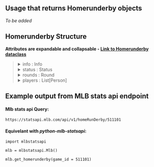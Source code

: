## Usage that returns Homerunderby objects

_To be added_

## Homerunderby Structure

**Attributes are expandable and collapsable - [Link to Homerunderby dataclass](https://github.com/zero-sum-seattle/python-mlb-statsapi/blob/development/mlbstatsapi/models/homerunderby/homerunderby.py)**

<blockquote>

<details>
<summary>info : Info  </summary>

* An object containing information about the game. Dataclass: [Info](https://github.com/zero-sum-seattle/python-mlb-statsapi/blob/development/mlbstatsapi/models/homerunderby/attributes.py)

<blockquote>

<details>
<summary>id : int  </summary>

* The unique identifier of the event.  
</details>

<details>
<summary>name : str  </summary>

* The name of the event.  
</details>

<details>
<summary>eventtype : Eventtype  </summary>

* The type of event. Can be an instance of the Eventtype class or a dictionary containing the attributes for the Eventtype class. Datatype: [Eventtype](https://github.com/zero-sum-seattle/python-mlb-statsapi/blob/development/mlbstatsapi/models/homerunderby/attributes.py)

<blockquote>

<details>
<summary>code (str):   </summary>

* The unique code of the event type.  
</details>

<details>
<summary>name (str):  </summary>

* The name of the event type.  
</details>

</blockquote>

</details>

<details>
<summary>eventdate : str  </summary>

* The date of the event.  
</details>

<details>
<summary>venue : Venue  </summary>

* The venue of the event. Can be an instance of the Venue class or a dictionary containing the attributes for the Venue class. Dataclass: [Venue](https://github.com/zero-sum-seattle/python-mlb-statsapi/blob/development/mlbstatsapi/models/venue/venue.py)

<blockquote>

<details>
<summary>id : int </summary>

* id for this venue  
</details>

<details>
<summary>name : str </summary>

* Name for this venue  
</details>

<details>
<summary>link : str </summary>

* Link to venues endpoint  
</details>

</blockquote>

</details>

<details>
<summary>ismultiday : bool  </summary>

* Whether the event spans multiple days.  
</details>

<details>
<summary>isprimarycalendar : bool  </summary>

* Whether the event is on the primary calendar.  
</details>

<details>
<summary>filecode : str  </summary>

* The code of the file associated with the event.  
</details>

<details>
<summary>eventnumber : int  </summary>

* The number of the event.  
</details>

<details>
<summary>publicfacing : bool  </summary>

* Whether the event is public-facing.  
</details>

<details>
<summary>teams : List[Team]  </summary>

* The teams participating in the event. Can be a list of instances of the Team class or a list of dictionaries containing the attributes for the Team class. Dataclass: [Team](https://github.com/zero-sum-seattle/python-mlb-statsapi/blob/development/mlbstatsapi/models/teams/team.py)

<blockquote>

<details>
<summary>id : int  </summary>

* id number of the team  
</details>

<details>
<summary>name : str  </summary>

* name of the team  
</details>

<details>
<summary>link : str  </summary>

* The API link for the team  
</details>

</blockquote>

</details>

</blockquote>

</details>

<details>
<summary>status : Status  </summary>

* An object containing the status of the game. Dataclass: [Status](https://github.com/zero-sum-seattle/python-mlb-statsapi/blob/development/mlbstatsapi/models/homerunderby/attributes.py)

<blockquote>

<details>
<summary>state : str  </summary>

* The current state of the game or round (e.g. "in progress", "paused", "ended")  
</details>

<details>
<summary>currentround : int  </summary>

* The number of the current round in the game  
</details>

<details>
<summary>currentroundtimeleft : str  </summary>

* The amount of time left in the current round, in a human-readable format (e.g. "4:00")  
</details>

<details>
<summary>intiebreaker : bool  </summary>

* Whether the game or round is currently in a tiebreaker  
</details>

<details>
<summary>tiebreakernum : int  </summary>

* The number of the current tiebreaker, if applicable  
</details>

<details>
<summary>clockstopped : bool  </summary>

* Whether the round clock is currently stopped  
</details>

<details>
<summary>bonustime : bool  </summary>

* Whether the round is currently in bonus time  
</details>

</blockquote>

</details>

<details>
<summary>rounds : Round  </summary>

* A list of Round objects representing the rounds in the game. Dataclass: [Round](https://github.com/zero-sum-seattle/python-mlb-statsapi/blob/development/mlbstatsapi/models/homerunderby/attributes.py)

<blockquote>

<details>
<summary>round : int  </summary>

* An integer representing the round number.  
</details>

<details>
<summary>numbatters : int  </summary>

* An integer representing the number of batters in the round.  
</details>

<details>
<summary>matchups : List[Matchup]  </summary>

* A list of objects containing the data for the matchups in the round. Dataclass: [Matchup](https://github.com/zero-sum-seattle/python-mlb-statsapi/blob/development/mlbstatsapi/models/homerunderby/attributes.py)

<blockquote>

<details>
<summary>topseed : Seed  </summary>

* Containing the top seed in the matchup. Dataclass: [Seed](https://github.com/zero-sum-seattle/python-mlb-statsapi/blob/development/mlbstatsapi/models/homerunderby/attributes.py)

<blockquote>

<details>
<summary>complete : bool  </summary>

* A boolean indicating whether the seed has been completed.
</details>

<details>
<summary>started : bool  </summary>

* A boolean indicating whether the seed has been started.
</details>

<details>
<summary>winner : bool  </summary>

* A boolean indicating whether the player for this seed is the winner of the game.
</details>

<details>
<summary>player : Person  </summary>

* An object containing the data for the player associated with this seed. This can either be a Person object or a dictionary. Dataclass: [Person](https://github.com/zero-sum-seattle/python-mlb-statsapi/blob/development/mlbstatsapi/models/people/people.py)

<blockquote>

<details>
<summary>id : int  </summary>

* id number of the person
</details>

<details>
<summary>full_name : str  </summary>

* full_name of the person
</details>

<details>
<summary>link : str  </summary>

* Api link to person
</details>

</blockquote>

</details>

<details>
<summary>topderbyhitdata : Hitdata  </summary>

* An object containing the data for the top hit in the seed. This can either be a Hitdata object or a dictionary. Dataclass: [Hitdata](https://github.com/zero-sum-seattle/python-mlb-statsapi/blob/development/mlbstatsapi/models/homerunderby/attributes.py)

<blockquote>

<details>
<summary>launchspeed : float  </summary>

* The speed at which the hit was launched
</details>

<details>
<summary>totaldistance : int  </summary>

* The total distance the hit traveled
</details>

<details>
<summary>launchangle : float  </summary>

* The angle at which the hit was launched, if applicable
</details>

<details>
<summary>coordinates : Coordinates  </summary>

* Coordinates for the hit. Dataclass: [Coordinates](https://github.com/zero-sum-seattle/python-mlb-statsapi/blob/development/mlbstatsapi/models/homerunderby/attributes.py)

<blockquote>

<details>
<summary>coordx : float  </summary>

* The x-coordinate of the hit
</details>

<details>
<summary>coordy : float  </summary>

* The y-coordinate of the hit
</details>

<details>
<summary>landingposx : float  </summary>

* The x-coordinate of the hits's landing position, if applicable
</details>

<details>
<summary>landingposy : float  </summary>

* The y-coordinate of the hits's landing position, if applicable
</details>

</blockquote>

</details>

<details>
<summary>trajectorydata : Trajectorydata  </summary>

* Trajectory data for the hit. Dataclass: [Trajectorydata](https://github.com/zero-sum-seattle/python-mlb-statsapi/blob/development/mlbstatsapi/models/homerunderby/attributes.py)

<blockquote>

<details>
<summary>trajectorypolynomialx : List[int]  </summary>

* A list of coefficients for the polynomial representing the x-coordinate of the hits's trajectory
</details>

<details>
<summary>trajectorypolynomialy : List[int]  </summary>

* A list of coefficients for the polynomial representing the y-coordinate of the hits's trajectory
</details>

<details>
<summary>trajectorypolynomialz : List[int]  </summary>

* A list of coefficients for the polynomial representing the z-coordinate of the hits's trajectory
</details>

<details>
<summary>validtimeinterval : List[int]  </summary>

* A list of two elements representing the start and end times for which the polynomial coefficients are valid
</details>

<details>
<summary>measuredtimeinterval : List[int]  </summary>

* A list of two elements representing the start and end times of the interval during which the hits's trajectory was measured
</details>

</blockquote>

</details>

</blockquote>

</details>

<details>
<summary>hits : Hits  </summary>

* An object containing the data for the hits in the seed. This can either be a Hits object or a dictionary. Dataclass: [Hits](https://github.com/zero-sum-seattle/python-mlb-statsapi/blob/development/mlbstatsapi/models/homerunderby/attributes.py)

<blockquote>

<details>
<summary>bonustime : bool  </summary>

* A boolean indicating whether the hit occurred during bonus time.
</details>

<details>
<summary>homerun : bool  </summary>

* A boolean indicating whether the hit was a homerun.
</details>

<details>
<summary>tiebreaker : bool  </summary>

* A boolean indicating whether the hit occurred during a tiebreaker.
</details>

<details>
<summary>hitdata : Hitdata  </summary>

* An object containing the data for the hit. This can either be a Hitdata object or a dictionary. Dataclass: [Hitdata](https://github.com/zero-sum-seattle/python-mlb-statsapi/blob/development/mlbstatsapi/models/homerunderby/attributes.py)

<blockquote>

<details>
<summary>launchspeed : float  </summary>

* The speed at which the hit was launched
</details>

<details>
<summary>totaldistance : int  </summary>

* The total distance the hit traveled
</details>

<details>
<summary>launchangle : float  </summary>

* The angle at which the hit was launched, if applicable
</details>

<details>
<summary>coordinates : Coordinates  </summary>

* Coordinates for the hit. Dataclass: [Coordinates](https://github.com/zero-sum-seattle/python-mlb-statsapi/blob/development/mlbstatsapi/models/homerunderby/attributes.py)

<blockquote>

<details>
<summary>coordx : float  </summary>

* The x-coordinate of the hit
</details>

<details>
<summary>coordy : float  </summary>

* The y-coordinate of the hit
</details>

<details>
<summary>landingposx : float  </summary>

* The x-coordinate of the hits's landing position, if applicable
</details>

<details>
<summary>landingposy : float  </summary>

* The y-coordinate of the hits's landing position, if applicable
</details>

</blockquote>

</details>

<details>
<summary>trajectorydata : Trajectorydata  </summary>

* Trajectory data for the hit. Dataclass: [Trajectorydata](https://github.com/zero-sum-seattle/python-mlb-statsapi/blob/development/mlbstatsapi/models/homerunderby/attributes.py)

<blockquote>

<details>
<summary>trajectorypolynomialx : List[int]  </summary>

* A list of coefficients for the polynomial representing the x-coordinate of the hits's trajectory
</details>

<details>
<summary>trajectorypolynomialy : List[int]  </summary>

* A list of coefficients for the polynomial representing the y-coordinate of the hits's trajectory
</details>

<details>
<summary>trajectorypolynomialz : List[int]  </summary>

* A list of coefficients for the polynomial representing the z-coordinate of the hits's trajectory
</details>

<details>
<summary>validtimeinterval : List[int]  </summary>

* A list of two elements representing the start and end times for which the polynomial coefficients are valid
</details>

<details>
<summary>measuredtimeinterval : List[int]  </summary>

* A list of two elements representing the start and end times of the interval during which the hits's trajectory was measured
</details>

</blockquote>

</details>

</blockquote>

</details>

<details>
<summary>ishomerun : bool  </summary>

* A boolean indicating whether the hit was a homerun. This attribute is a duplicate of the `homerun` attribute.
</details>

<details>
<summary>playid : str  </summary>

* A string containing the ID of the play in which the hit occurred.
</details>

<details>
<summary>timeremaining : str  </summary>

* A string indicating the amount of time remaining in the game when the hit occurred.
</details>

<details>
<summary>isbonustime : bool  </summary>

* A boolean indicating whether the hit occurred during bonus time. This attribute is a duplicate of the `bonustime` attribute.
</details>

<details>
<summary>istiebreaker : bool  </summary>

* A boolean indicating whether the hit occurred during a tiebreaker. This attribute is a duplicate of the `tiebreaker` attribute.
</details>


</blockquote>

</details>

<details>
<summary>seed : int  </summary>

* An integer representing the seed number.
</details>

<details>
<summary>order : int  </summary>

* An integer representing the order in which the seed was played.
</details>

<details>
<summary>iswinner : bool  </summary>

* A boolean indicating whether the player for this seed is the winner of the game. This attribute is a duplicate of the `winner` attribute.
</details>

<details>
<summary>iscomplete : bool  </summary>

* A boolean indicating whether the seed has been completed. This attribute is a duplicate of the `complete` attribute.
</details>

<details>
<summary>isstarted : bool  </summary>

* A boolean indicating whether the seed has been started. This attribute is a duplicate of the `started` attribute.
</details>

<details>
<summary>numhomeruns : int  </summary>

* An integer representing the number of homeruns hit in the seed.
</details>

</blockquote>

</details>

<details>
<summary>bottomseed : Seed  </summary>

* Containing the bottom seed in the matchup. Dataclass: [Seed](https://github.com/zero-sum-seattle/python-mlb-statsapi/blob/development/mlbstatsapi/models/homerunderby/attributes.py)

<blockquote>

<details>
<summary>complete : bool  </summary>

* A boolean indicating whether the seed has been completed.
</details>

<details>
<summary>started : bool  </summary>

* A boolean indicating whether the seed has been started.
</details>

<details>
<summary>winner : bool  </summary>

* A boolean indicating whether the player for this seed is the winner of the game.
</details>

<details>
<summary>player : Person  </summary>

* An object containing the data for the player associated with this seed. This can either be a Person object or a dictionary. Dataclass: [Person](https://github.com/zero-sum-seattle/python-mlb-statsapi/blob/development/mlbstatsapi/models/people/people.py)

<blockquote>

<details>
<summary>id : int  </summary>

* id number of the person
</details>

<details>
<summary>full_name : str  </summary>

* full_name of the person
</details>

<details>
<summary>link : str  </summary>

* Api link to person
</details>

</blockquote>

</details>

<details>
<summary>topderbyhitdata : Hitdata  </summary>

* An object containing the data for the top hit in the seed. This can either be a Hitdata object or a dictionary. Dataclass: [Hitdata](https://github.com/zero-sum-seattle/python-mlb-statsapi/blob/development/mlbstatsapi/models/homerunderby/attributes.py)

<blockquote>

<details>
<summary>launchspeed : float  </summary>

* The speed at which the hit was launched
</details>

<details>
<summary>totaldistance : int  </summary>

* The total distance the hit traveled
</details>

<details>
<summary>launchangle : float  </summary>

* The angle at which the hit was launched, if applicable
</details>

<details>
<summary>coordinates : Coordinates  </summary>

* Coordinates for the hit. Dataclass: [Coordinates](https://github.com/zero-sum-seattle/python-mlb-statsapi/blob/development/mlbstatsapi/models/homerunderby/attributes.py)

<blockquote>

<details>
<summary>coordx : float  </summary>

* The x-coordinate of the hit
</details>

<details>
<summary>coordy : float  </summary>

* The y-coordinate of the hit
</details>

<details>
<summary>landingposx : float  </summary>

* The x-coordinate of the hits's landing position, if applicable
</details>

<details>
<summary>landingposy : float  </summary>

* The y-coordinate of the hits's landing position, if applicable
</details>

</blockquote>

</details>

<details>
<summary>trajectorydata : Trajectorydata  </summary>

* Trajectory data for the hit. Dataclass: [Trajectorydata](https://github.com/zero-sum-seattle/python-mlb-statsapi/blob/development/mlbstatsapi/models/homerunderby/attributes.py)

<blockquote>

<details>
<summary>trajectorypolynomialx : List[int]  </summary>

* A list of coefficients for the polynomial representing the x-coordinate of the hits's trajectory
</details>

<details>
<summary>trajectorypolynomialy : List[int]  </summary>

* A list of coefficients for the polynomial representing the y-coordinate of the hits's trajectory
</details>

<details>
<summary>trajectorypolynomialz : List[int]  </summary>

* A list of coefficients for the polynomial representing the z-coordinate of the hits's trajectory
</details>

<details>
<summary>validtimeinterval : List[int]  </summary>

* A list of two elements representing the start and end times for which the polynomial coefficients are valid
</details>

<details>
<summary>measuredtimeinterval : List[int]  </summary>

* A list of two elements representing the start and end times of the interval during which the hits's trajectory was measured
</details>

</blockquote>

</details>

</blockquote>

</details>

<details>
<summary>hits : Hits  </summary>

* An object containing the data for the hits in the seed. This can either be a Hits object or a dictionary. Dataclass: [Hits](https://github.com/zero-sum-seattle/python-mlb-statsapi/blob/development/mlbstatsapi/models/homerunderby/attributes.py)

<blockquote>

<details>
<summary>bonustime : bool  </summary>

* A boolean indicating whether the hit occurred during bonus time.
</details>

<details>
<summary>homerun : bool  </summary>

* A boolean indicating whether the hit was a homerun.
</details>

<details>
<summary>tiebreaker : bool  </summary>

* A boolean indicating whether the hit occurred during a tiebreaker.
</details>

<details>
<summary>hitdata : Hitdata  </summary>

* An object containing the data for the hit. This can either be a Hitdata object or a dictionary. Dataclass: [Hitdata](https://github.com/zero-sum-seattle/python-mlb-statsapi/blob/development/mlbstatsapi/models/homerunderby/attributes.py)

<blockquote>

<details>
<summary>launchspeed : float  </summary>

* The speed at which the hit was launched
</details>

<details>
<summary>totaldistance : int  </summary>

* The total distance the hit traveled
</details>

<details>
<summary>launchangle : float  </summary>

* The angle at which the hit was launched, if applicable
</details>

<details>
<summary>coordinates : Coordinates  </summary>

* Coordinates for the hit. Dataclass: [Coordinates](https://github.com/zero-sum-seattle/python-mlb-statsapi/blob/development/mlbstatsapi/models/homerunderby/attributes.py)

<blockquote>

<details>
<summary>coordx : float  </summary>

* The x-coordinate of the hit
</details>

<details>
<summary>coordy : float  </summary>

* The y-coordinate of the hit
</details>

<details>
<summary>landingposx : float  </summary>

* The x-coordinate of the hits's landing position, if applicable
</details>

<details>
<summary>landingposy : float  </summary>

* The y-coordinate of the hits's landing position, if applicable
</details>

</blockquote>

</details>

<details>
<summary>trajectorydata : Trajectorydata  </summary>

* Trajectory data for the hit. Dataclass: [Trajectorydata](https://github.com/zero-sum-seattle/python-mlb-statsapi/blob/development/mlbstatsapi/models/homerunderby/attributes.py)

<blockquote>

<details>
<summary>trajectorypolynomialx : List[int]  </summary>

* A list of coefficients for the polynomial representing the x-coordinate of the hits's trajectory
</details>

<details>
<summary>trajectorypolynomialy : List[int]  </summary>

* A list of coefficients for the polynomial representing the y-coordinate of the hits's trajectory
</details>

<details>
<summary>trajectorypolynomialz : List[int]  </summary>

* A list of coefficients for the polynomial representing the z-coordinate of the hits's trajectory
</details>

<details>
<summary>validtimeinterval : List[int]  </summary>

* A list of two elements representing the start and end times for which the polynomial coefficients are valid
</details>

<details>
<summary>measuredtimeinterval : List[int]  </summary>

* A list of two elements representing the start and end times of the interval during which the hits's trajectory was measured
</details>

</blockquote>

</details>

</blockquote>

</details>

<details>
<summary>ishomerun : bool  </summary>

* A boolean indicating whether the hit was a homerun. This attribute is a duplicate of the `homerun` attribute.
</details>

<details>
<summary>playid : str  </summary>

* A string containing the ID of the play in which the hit occurred.
</details>

<details>
<summary>timeremaining : str  </summary>

* A string indicating the amount of time remaining in the game when the hit occurred.
</details>

<details>
<summary>isbonustime : bool  </summary>

* A boolean indicating whether the hit occurred during bonus time. This attribute is a duplicate of the `bonustime` attribute.
</details>

<details>
<summary>istiebreaker : bool  </summary>

* A boolean indicating whether the hit occurred during a tiebreaker. This attribute is a duplicate of the `tiebreaker` attribute.
</details>


</blockquote>

</details>

<details>
<summary>seed : int  </summary>

* An integer representing the seed number.
</details>

<details>
<summary>order : int  </summary>

* An integer representing the order in which the seed was played.
</details>

<details>
<summary>iswinner : bool  </summary>

* A boolean indicating whether the player for this seed is the winner of the game. This attribute is a duplicate of the `winner` attribute.
</details>

<details>
<summary>iscomplete : bool  </summary>

* A boolean indicating whether the seed has been completed. This attribute is a duplicate of the `complete` attribute.
</details>

<details>
<summary>isstarted : bool  </summary>

* A boolean indicating whether the seed has been started. This attribute is a duplicate of the `started` attribute.
</details>

<details>
<summary>numhomeruns : int  </summary>

* An integer representing the number of homeruns hit in the seed.
</details>

</blockquote>

</details>

</blockquote>

</details>


</blockquote>

</details>

<details>
<summary>players : List[Person]  </summary>

* A list of objects containing the data for the players in the game. Dataclass: [Person](https://github.com/zero-sum-seattle/python-mlb-statsapi/blob/development/mlbstatsapi/models/people/people.py)

<blockquote>

<details>
<summary>id : int  </summary>

* id number of the person
</details>

<details>
<summary>full_name : str  </summary>

* full_name of the person
</details>

<details>
<summary>link : str  </summary>

* Api link to person
</details>

<details>
<summary>primaryposition : Position  </summary>

* PrimaryPosition of the Person. Dataclass: [Position](https://github.com/zero-sum-seattle/python-mlb-statsapi/blob/development/mlbstatsapi/models/people/attributes.py)

<blockquote>

<details>
<summary>lcode: str  </summary>

* code number of the Position
</details>

<details>
<summary>lname: str  </summary>

* the name of the Position
</details>

<details>
<summary>ltype: str  </summary>

* the type of the Position
</details>

<details>
<summary>labbreviation: str  </summary>

* the abbreviation of the Position
</details>

</blockquote>

</details>

<details>
<summary>pitchhand : str  </summary>

* PitchHand of the Person
</details>

<details>
<summary>batside : str  </summary>

* BatSide of the Person
</details>

<details>
<summary>fullname : str  </summary>

* full name of the Person
</details>

<details>
<summary>firstname : str  </summary>

* First name of the Person
</details>

<details>
<summary>lastname : str  </summary>

* Last name of the Person
</details>

<details>
<summary>primarynumber : str  </summary>

* Primary number of the Person
</details>

<details>
<summary>birthdate : str  </summary>

* Birth date of the Person
</details>

<details>
<summary>currentteam : str  </summary>

* The current Team of the Person
</details>

<details>
<summary>currentage : str  </summary>

* The current age of the Person
</details>

<details>
<summary>birthcity : str  </summary>

* The birthcity of the Person
</details>

<details>
<summary>birthstateprovince : str  </summary>

* The province of the birth state
</details>

<details>
<summary>height : str  </summary>

* The height of the Person
</details>

<details>
<summary>weight : str  </summary>

* The weight of the Person
</details>

<details>
<summary>active : str  </summary>

* The active status of the Person
</details>

<details>
<summary>usename : str  </summary>

* The use name of the Person
</details>

<details>
<summary>middlename : str  </summary>

* The middle name of the Person
</details>

<details>
<summary>boxscorename : str  </summary>

* The box score name of the Person
</details>

<details>
<summary>nickname : str  </summary>

* The nickname of the Person
</details>

<details>
<summary>draftyear : int  </summary>

* The draft year of the Person
</details>

<details>
<summary>mlbdebutdate : str  </summary>

* The MLB debut date of the Person
</details>

<details>
<summary>namefirstlast : str  </summary>

* The first and last name of the Person
</details>

<details>
<summary>nameslug : str  </summary>

* The name slug of the Person
</details>

<details>
<summary>firstlastname : str  </summary>

* The first and last name of the Person
</details>

<details>
<summary>lastfirstname : str  </summary>

* The last and first name of the Person
</details>

<details>
<summary>lastinitname : str  </summary>

* The last init name of the Person
</details>

<details>
<summary>initlastname : str  </summary>

* The init last name of the Person
</details>

<details>
<summary>fullfmlname : str  </summary>

* The full fml name of the Person
</details>

<details>
<summary>fulllfmname : str  </summary>

* The full lfm name of the Person
</details>

<details>
<summary>uselastname : str  </summary>

* The last name of the
</details>

<details>
<summary>birthcountry : str  </summary>

* The birth country of the Person
</details>

<details>
<summary>pronunciation : str  </summary>

* The pronuciation of the Person's name
</details>

<details>
<summary>strikezonetop : float  </summary>

* The strike zone top of the Person
</details>

<details>
<summary>strikezonebottom : float  </summary>

* The strike zone bottom of the Person
</details>

<details>
<summary>nametitle : str  </summary>

* The name title of the Person
</details>

<details>
<summary>gender : str  </summary>

* The gender of the Person
</details>

<details>
<summary>isplayer : bool  </summary>

* The player status of the Person
</details>

<details>
<summary>isverified : bool  </summary>

* The verification of the Person
</details>

<details>
<summary>namematrilineal : str  </summary>

* The name matrilineal of the Person
</details>

<details>
<summary>deathdate : str  </summary>

* The death date of the Person
</details>

<details>
<summary>deathcity : str  </summary>

* The death city of the Person
</details>

<details>
<summary>deathcountry : str  </summary>

* The death country of the Person
</details>

<details>
<summary>lastplayeddate : str  </summary>

* The last played date of the Person
</details>

<details>
<summary>namesuffix : str  </summary>

* The namesuffix of the Person
</details>

</blockquote>

</details>

</blockquote>



## Example output from MLB stats api endpoint

#### Mlb stats api Query:   
```https://statsapi.mlb.com/api/v1/homeRunDerby/511101```

#### Equivelant with *python-mlb-statsapi*:   
```
import mlbstatsapi

mlb = mlbstatsapi.Mlb()

mlb.get_homerunderby(game_id = 511101)
```